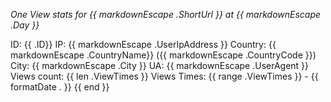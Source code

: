 *One View stats for {{ markdownEscape .ShortUrl }} at {{ markdownEscape .Day }}*

ID: {{ .ID}}
IP: {{ markdownEscape .UserIpAddress }}
Country: {{ markdownEscape .CountryName}} \({{ markdownEscape .CountryCode }}\)
City: {{ markdownEscape .City }}
UA: {{ markdownEscape .UserAgent }}
Views count: {{ len .ViewTimes }}
Views Times:
{{ range .ViewTimes }}
 \- {{ formatDate . }} 
{{ end }}